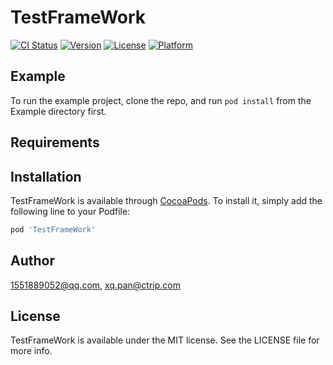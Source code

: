 # TestFrameWork

[![CI Status](https://img.shields.io/travis/1551889052@qq.com/TestFrameWork.svg?style=flat)](https://travis-ci.org/1551889052@qq.com/TestFrameWork)
[![Version](https://img.shields.io/cocoapods/v/TestFrameWork.svg?style=flat)](https://cocoapods.org/pods/TestFrameWork)
[![License](https://img.shields.io/cocoapods/l/TestFrameWork.svg?style=flat)](https://cocoapods.org/pods/TestFrameWork)
[![Platform](https://img.shields.io/cocoapods/p/TestFrameWork.svg?style=flat)](https://cocoapods.org/pods/TestFrameWork)

## Example

To run the example project, clone the repo, and run `pod install` from the Example directory first.

## Requirements

## Installation

TestFrameWork is available through [CocoaPods](https://cocoapods.org). To install
it, simply add the following line to your Podfile:

```ruby
pod 'TestFrameWork'
```

## Author

1551889052@qq.com, xq.pan@ctrip.com

## License

TestFrameWork is available under the MIT license. See the LICENSE file for more info.

